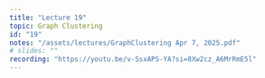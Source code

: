 ```yaml
---
title: "Lecture 19"
topic: Graph Clustering
id: "19"
notes: "/assets/lectures/GraphClustering Apr 7, 2025.pdf"
# slides: ""
recording: "https://youtu.be/v-SsxAPS-YA?si=8Xw2cz_A6MrRmE5l"
---
```

